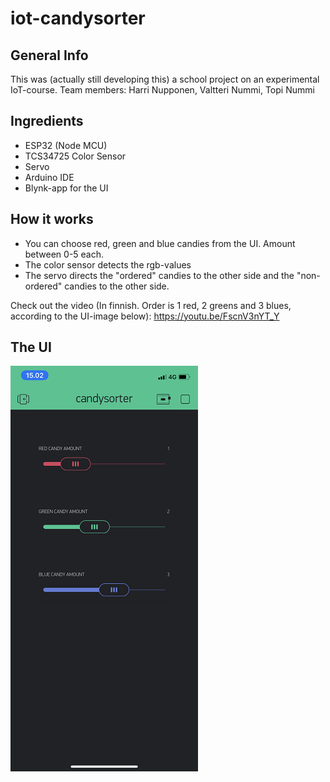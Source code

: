 # iot-candysorter
## General Info
This was (actually still developing this) a school project on an experimental IoT-course.
Team members: Harri Nupponen, Valtteri Nummi, Topi Nummi
## Ingredients
- ESP32 (Node MCU)
- TCS34725 Color Sensor
- Servo
- Arduino IDE
- Blynk-app for the UI

## How it works
- You can choose red, green and blue candies from the UI. Amount between 0-5 each.
- The color sensor detects the rgb-values
- The servo directs the "ordered" candies to the other side and the "non-ordered" candies to the other side.

Check out the video (In finnish. Order is 1 red, 2 greens and 3 blues, according to the UI-image below):
https://youtu.be/FscnV3nYT_Y

## The UI
![CS-UI](https://github.com/Intomies/iot-candysorter/blob/master/img/cs-ui2.png "CS-UI")
